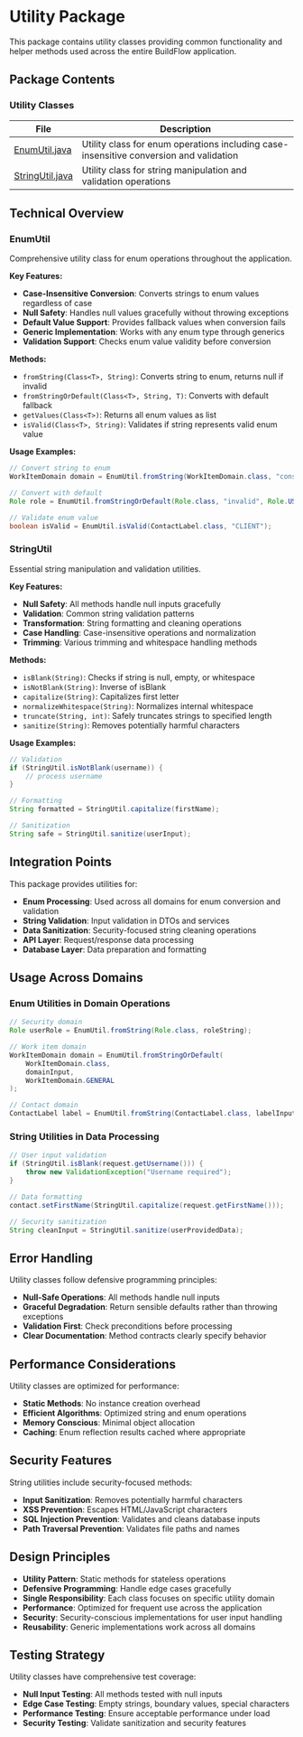 # Utility Package

This package contains utility classes providing common functionality and helper methods used across the entire BuildFlow application.

## Package Contents

### Utility Classes

| File | Description |
|------|-------------|
| [EnumUtil.java](EnumUtil.java) | Utility class for enum operations including case-insensitive conversion and validation |
| [StringUtil.java](StringUtil.java) | Utility class for string manipulation and validation operations |

## Technical Overview

### EnumUtil
Comprehensive utility class for enum operations throughout the application.

**Key Features:**
- **Case-Insensitive Conversion**: Converts strings to enum values regardless of case
- **Null Safety**: Handles null values gracefully without throwing exceptions
- **Default Value Support**: Provides fallback values when conversion fails
- **Generic Implementation**: Works with any enum type through generics
- **Validation Support**: Checks enum value validity before conversion

**Methods:**
- `fromString(Class<T>, String)`: Converts string to enum, returns null if invalid
- `fromStringOrDefault(Class<T>, String, T)`: Converts with default fallback
- `getValues(Class<T>)`: Returns all enum values as list
- `isValid(Class<T>, String)`: Validates if string represents valid enum value

**Usage Examples:**
```java
// Convert string to enum
WorkItemDomain domain = EnumUtil.fromString(WorkItemDomain.class, "construction");

// Convert with default
Role role = EnumUtil.fromStringOrDefault(Role.class, "invalid", Role.USER);

// Validate enum value
boolean isValid = EnumUtil.isValid(ContactLabel.class, "CLIENT");
```

### StringUtil
Essential string manipulation and validation utilities.

**Key Features:**
- **Null Safety**: All methods handle null inputs gracefully
- **Validation**: Common string validation patterns
- **Transformation**: String formatting and cleaning operations
- **Case Handling**: Case-insensitive operations and normalization
- **Trimming**: Various trimming and whitespace handling methods

**Methods:**
- `isBlank(String)`: Checks if string is null, empty, or whitespace
- `isNotBlank(String)`: Inverse of isBlank
- `capitalize(String)`: Capitalizes first letter
- `normalizeWhitespace(String)`: Normalizes internal whitespace
- `truncate(String, int)`: Safely truncates strings to specified length
- `sanitize(String)`: Removes potentially harmful characters

**Usage Examples:**
```java
// Validation
if (StringUtil.isNotBlank(username)) {
    // process username
}

// Formatting
String formatted = StringUtil.capitalize(firstName);

// Sanitization
String safe = StringUtil.sanitize(userInput);
```

## Integration Points

This package provides utilities for:
- **Enum Processing**: Used across all domains for enum conversion and validation
- **String Validation**: Input validation in DTOs and services
- **Data Sanitization**: Security-focused string cleaning operations
- **API Layer**: Request/response data processing
- **Database Layer**: Data preparation and formatting

## Usage Across Domains

### Enum Utilities in Domain Operations
```java
// Security domain
Role userRole = EnumUtil.fromString(Role.class, roleString);

// Work item domain
WorkItemDomain domain = EnumUtil.fromStringOrDefault(
    WorkItemDomain.class, 
    domainInput, 
    WorkItemDomain.GENERAL
);

// Contact domain
ContactLabel label = EnumUtil.fromString(ContactLabel.class, labelInput);
```

### String Utilities in Data Processing
```java
// User input validation
if (StringUtil.isBlank(request.getUsername())) {
    throw new ValidationException("Username required");
}

// Data formatting
contact.setFirstName(StringUtil.capitalize(request.getFirstName()));

// Security sanitization
String cleanInput = StringUtil.sanitize(userProvidedData);
```

## Error Handling

Utility classes follow defensive programming principles:
- **Null-Safe Operations**: All methods handle null inputs
- **Graceful Degradation**: Return sensible defaults rather than throwing exceptions
- **Validation First**: Check preconditions before processing
- **Clear Documentation**: Method contracts clearly specify behavior

## Performance Considerations

Utility classes are optimized for performance:
- **Static Methods**: No instance creation overhead
- **Efficient Algorithms**: Optimized string and enum operations
- **Memory Conscious**: Minimal object allocation
- **Caching**: Enum reflection results cached where appropriate

## Security Features

String utilities include security-focused methods:
- **Input Sanitization**: Removes potentially harmful characters
- **XSS Prevention**: Escapes HTML/JavaScript characters
- **SQL Injection Prevention**: Validates and cleans database inputs
- **Path Traversal Prevention**: Validates file paths and names

## Design Principles

- **Utility Pattern**: Static methods for stateless operations
- **Defensive Programming**: Handle edge cases gracefully
- **Single Responsibility**: Each class focuses on specific utility domain
- **Performance**: Optimized for frequent use across the application
- **Security**: Security-conscious implementations for user input handling
- **Reusability**: Generic implementations work across all domains

## Testing Strategy

Utility classes have comprehensive test coverage:
- **Null Input Testing**: All methods tested with null inputs
- **Edge Case Testing**: Empty strings, boundary values, special characters
- **Performance Testing**: Ensure acceptable performance under load
- **Security Testing**: Validate sanitization and security features